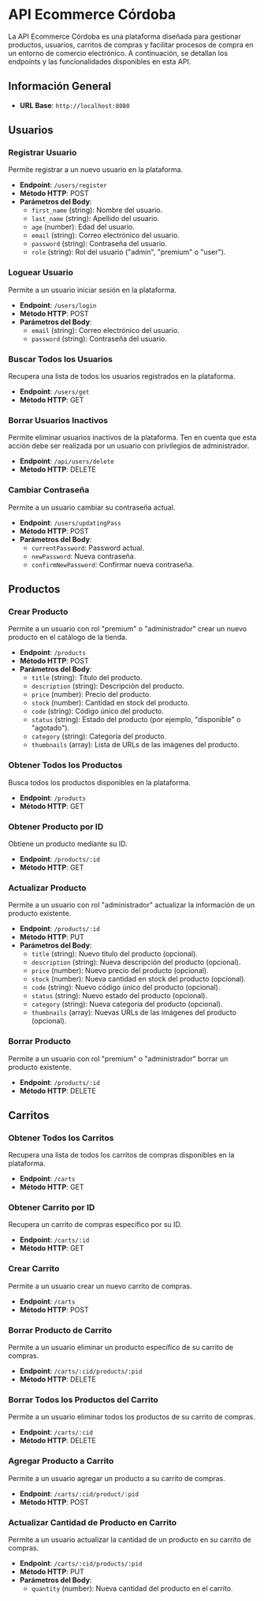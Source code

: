 # API Ecommerce Córdoba

La API Ecommerce Córdoba es una plataforma diseñada para gestionar productos, usuarios, carritos de compras y facilitar procesos de compra en un entorno de comercio electrónico. A continuación, se detallan los endpoints y las funcionalidades disponibles en esta API.

## Información General

- **URL Base**: `http://localhost:8080`

## Usuarios

### Registrar Usuario

Permite registrar a un nuevo usuario en la plataforma.

- **Endpoint**: `/users/register`
- **Método HTTP**: POST
- **Parámetros del Body**:
  - `first_name` (string): Nombre del usuario.
  - `last_name` (string): Apellido del usuario.
  - `age` (number): Edad del usuario.
  - `email` (string): Correo electrónico del usuario.
  - `password` (string): Contraseña del usuario.
  - `role` (string): Rol del usuario ("admin", "premium" o "user").

### Loguear Usuario

Permite a un usuario iniciar sesión en la plataforma.

- **Endpoint**: `/users/login`
- **Método HTTP**: POST
- **Parámetros del Body**:
  - `email` (string): Correo electrónico del usuario.
  - `password` (string): Contraseña del usuario.

### Buscar Todos los Usuarios

Recupera una lista de todos los usuarios registrados en la plataforma.

- **Endpoint**: `/users/get`
- **Método HTTP**: GET

### Borrar Usuarios Inactivos

Permite eliminar usuarios inactivos de la plataforma. Ten en cuenta que esta acción debe ser realizada por un usuario con privilegios de administrador.

- **Endpoint**: `/api/users/delete`
- **Método HTTP**: DELETE

### Cambiar Contraseña

Permite a un usuario cambiar su contraseña actual.

- **Endpoint**: `/users/updatingPass`
- **Método HTTP**: POST
- **Parámetros del Body**:
  - `currentPassword`: Password actual.
  - `newPassword`: Nueva contraseña.
  - `confirmNewPassword`: Confirmar nueva contraseña.

## Productos

### Crear Producto

Permite a un usuario con rol "premium" o "administrador" crear un nuevo producto en el catálogo de la tienda.

- **Endpoint**: `/products`
- **Método HTTP**: POST
- **Parámetros del Body**:
  - `title` (string): Título del producto.
  - `description` (string): Descripción del producto.
  - `price` (number): Precio del producto.
  - `stock` (number): Cantidad en stock del producto.
  - `code` (string): Código único del producto.
  - `status` (string): Estado del producto (por ejemplo, "disponible" o "agotado").
  - `category` (string): Categoría del producto.
  - `thumbnails` (array): Lista de URLs de las imágenes del producto.

### Obtener Todos los Productos

Busca todos los productos disponibles en la plataforma.

- **Endpoint**: `/products`
- **Método HTTP**: GET

### Obtener Producto por ID

Obtiene un producto mediante su ID.

- **Endpoint**: `/products/:id`
- **Método HTTP**: GET

### Actualizar Producto

Permite a un usuario con rol "administrador" actualizar la información de un producto existente.

- **Endpoint**: `/products/:id`
- **Método HTTP**: PUT
- **Parámetros del Body**:
  - `title` (string): Nuevo título del producto (opcional).
  - `description` (string): Nueva descripción del producto (opcional).
  - `price` (number): Nuevo precio del producto (opcional).
  - `stock` (number): Nueva cantidad en stock del producto (opcional).
  - `code` (string): Nuevo código único del producto (opcional).
  - `status` (string): Nuevo estado del producto (opcional).
  - `category` (string): Nueva categoría del producto (opcional).
  - `thumbnails` (array): Nuevas URLs de las imágenes del producto (opcional).

### Borrar Producto

Permite a un usuario con rol "premium" o "administrador" borrar un producto existente.

- **Endpoint**: `/products/:id`
- **Método HTTP**: DELETE

## Carritos

### Obtener Todos los Carritos

Recupera una lista de todos los carritos de compras disponibles en la plataforma.

- **Endpoint**: `/carts`
- **Método HTTP**: GET

### Obtener Carrito por ID

Recupera un carrito de compras específico por su ID.

- **Endpoint**: `/carts/:id`
- **Método HTTP**: GET

### Crear Carrito

Permite a un usuario crear un nuevo carrito de compras.

- **Endpoint**: `/carts`
- **Método HTTP**: POST

### Borrar Producto de Carrito

Permite a un usuario eliminar un producto específico de su carrito de compras.

- **Endpoint**: `/carts/:cid/products/:pid`
- **Método HTTP**: DELETE

### Borrar Todos los Productos del Carrito

Permite a un usuario eliminar todos los productos de su carrito de compras.

- **Endpoint**: `/carts/:cid`
- **Método HTTP**: DELETE

### Agregar Producto a Carrito

Permite a un usuario agregar un producto a su carrito de compras.

- **Endpoint**: `/carts/:cid/product/:pid`
- **Método HTTP**: POST

### Actualizar Cantidad de Producto en Carrito

Permite a un usuario actualizar la cantidad de un producto en su carrito de compras.

- **Endpoint**: `/carts/:cid/products/:pid`
- **Método HTTP**: PUT
- **Parámetros del Body**:
  - `quantity` (number): Nueva cantidad del producto en el carrito.







